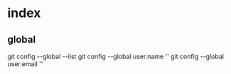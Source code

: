 # index

## global

git config --global --list
git config --global user.name ''
git config --global user.email ''

